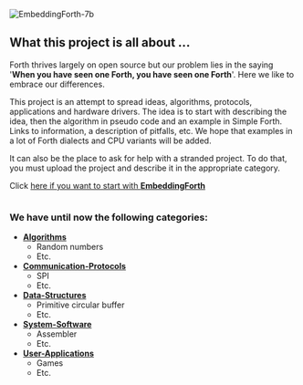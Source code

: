 ![EmbeddingForth-7b](https://user-images.githubusercontent.com/11397265/138279169-0532b875-8a37-46fa-9de5-783b6bb12c38.jpg "EmbeddingForth")

## What this project is all about ...

Forth thrives largely on open source but our problem lies in the saying '****When you have seen one Forth, you have seen one Forth****'. Here we like to embrace our differences.  

This project is an attempt to spread ideas, algorithms, protocols, applications and hardware drivers. The idea is to start with describing the idea, then the algorithm in pseudo code and an example in Simple Forth. Links to information, a description of pitfalls, etc. We hope that examples in a lot of Forth dialects and CPU variants will be added.  

It can also be the place to ask for help with a stranded project. To do that, you must upload the project and describe it in the appropriate category.  

Click [here if you want to start with **EmbeddingForth**](https://embeddingforth.github.io/)
```
```
### We have until now the following categories:

- [****Algorithms****](https://github.com/embeddingforth/embeddingForth/tree/main/Algorithms)
  - Random numbers
  - Etc.
- [****Communication-Protocols****](https://github.com/embeddingforth/embeddingForth/tree/main/Communication-Protocols)
  - SPI
  - Etc.
- [****Data-Structures****](https://github.com/embeddingforth/embeddingForth/tree/main/Data-Structures)
  - Primitive circular buffer
  - Etc. 
- [****System-Software****](https://github.com/embeddingforth/embeddingForth/tree/main/System-Software)
  - Assembler
  - Etc. 
- [****User-Applications****](https://github.com/embeddingforth/embeddingForth/tree/main/User-Applications)
  - Games
  - Etc. 

